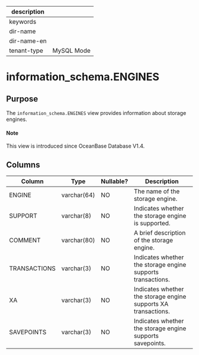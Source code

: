|description||
|---|---|
|keywords||
|dir-name||
|dir-name-en||
|tenant-type|MySQL Mode|

# information_schema.ENGINES

## Purpose

The `information_schema.ENGINES` view provides information about storage engines.

<main id="notice" type='explain'>
  <h4>Note</h4>
  <p>This view is introduced since OceanBase Database V1.4. </p>
</main>

## Columns

| **Column** | **Type** | **Nullable?** | **Description** |
|--------------|---------------|----------------|-----------------|
| ENGINE | varchar(64) | NO | The name of the storage engine. |
| SUPPORT | varchar(8) | NO | Indicates whether the storage engine is supported. |
| COMMENT | varchar(80) | NO | A brief description of the storage engine. |
| TRANSACTIONS | varchar(3) | NO | Indicates whether the storage engine supports transactions. |
| XA | varchar(3) | NO | Indicates whether the storage engine supports XA transactions. |
| SAVEPOINTS | varchar(3) | NO | Indicates whether the storage engine supports savepoints. |

